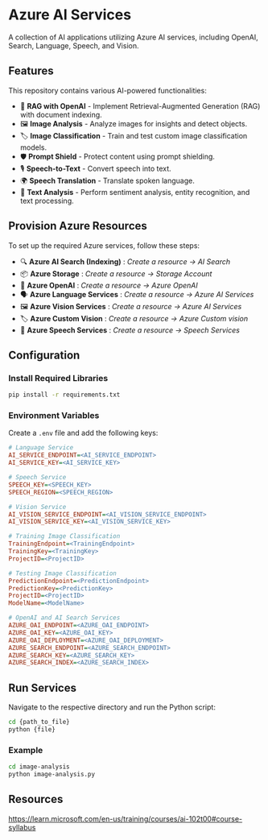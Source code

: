 # Azure AI Services

A collection of AI applications utilizing Azure AI services, including OpenAI, Search, Language, Speech, and Vision.

## Features

This repository contains various AI-powered functionalities:

- 📄 **RAG with OpenAI** - Implement Retrieval-Augmented Generation (RAG) with document indexing.
- 🖼️ **Image Analysis** - Analyze images for insights and detect objects.
- 🏷️ **Image Classification** - Train and test custom image classification models.
- 🛡️ **Prompt Shield** - Protect content using prompt shielding.
- 🎙️ **Speech-to-Text** - Convert speech into text.
- 🌍 **Speech Translation** - Translate spoken language.
- 📝 **Text Analysis** - Perform sentiment analysis, entity recognition, and text processing.

## Provision Azure Resources

To set up the required Azure services, follow these steps:

- 🔍 **Azure AI Search (Indexing)**  : *Create a resource → AI Search*
- 📦 **Azure Storage**  : *Create a resource → Storage Account*
- 🤖 **Azure OpenAI**  : *Create a resource → Azure OpenAI*
- 🗣️ **Azure Language Services**  : *Create a resource → Azure AI Services*
- 🖼️ **Azure Vision Services**  : *Create a resource → Azure AI Services*
- 🏷️ **Azure Custom Vision**  : *Create a resource → Azure Custom vision*
- 🎤 **Azure Speech Services**  : *Create a resource → Speech Services*

## Configuration

### Install Required Libraries
```bash
pip install -r requirements.txt
```

### Environment Variables

Create a `.env` file and add the following keys:

```ini
# Language Service
AI_SERVICE_ENDPOINT=<AI_SERVICE_ENDPOINT>
AI_SERVICE_KEY=<AI_SERVICE_KEY>

# Speech Service
SPEECH_KEY=<SPEECH_KEY>
SPEECH_REGION=<SPEECH_REGION>

# Vision Service
AI_VISION_SERVICE_ENDPOINT=<AI_VISION_SERVICE_ENDPOINT>
AI_VISION_SERVICE_KEY=<AI_VISION_SERVICE_KEY>

# Training Image Classification
TrainingEndpoint=<TrainingEndpoint>
TrainingKey=<TrainingKey>
ProjectID=<ProjectID>

# Testing Image Classification
PredictionEndpoint=<PredictionEndpoint>
PredictionKey=<PredictionKey>
ProjectID=<ProjectID>
ModelName=<ModelName>

# OpenAI and AI Search Services
AZURE_OAI_ENDPOINT=<AZURE_OAI_ENDPOINT>
AZURE_OAI_KEY=<AZURE_OAI_KEY>
AZURE_OAI_DEPLOYMENT=<AZURE_OAI_DEPLOYMENT>
AZURE_SEARCH_ENDPOINT=<AZURE_SEARCH_ENDPOINT>
AZURE_SEARCH_KEY=<AZURE_SEARCH_KEY>
AZURE_SEARCH_INDEX=<AZURE_SEARCH_INDEX>
```

## Run Services

Navigate to the respective directory and run the Python script:

```bash
cd {path_to_file}
python {file}
```

### Example
```bash
cd image-analysis
python image-analysis.py
```

## Resources
https://learn.microsoft.com/en-us/training/courses/ai-102t00#course-syllabus
